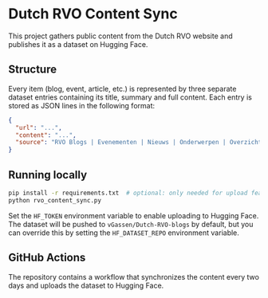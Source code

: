 # Dutch RVO Content Sync

This project gathers public content from the Dutch RVO website and publishes it as a dataset on Hugging Face.

## Structure

Every item (blog, event, article, etc.) is represented by three separate dataset entries containing its title, summary and full content. Each entry is stored as JSON lines in the following format:

```json
{
  "url": "...",
  "content": "...",
  "source": "RVO Blogs | Evenementen | Nieuws | Onderwerpen | Overzichten | Praktijkverhalen | Subsidies en financiering"
}
```

## Running locally

```bash
pip install -r requirements.txt  # optional: only needed for upload features
python rvo_content_sync.py
```

Set the `HF_TOKEN` environment variable to enable uploading to Hugging Face.
The dataset will be pushed to `vGassen/Dutch-RVO-blogs` by default, but you can
override this by setting the `HF_DATASET_REPO` environment variable.

## GitHub Actions

The repository contains a workflow that synchronizes the content every two days and uploads the dataset to Hugging Face.

